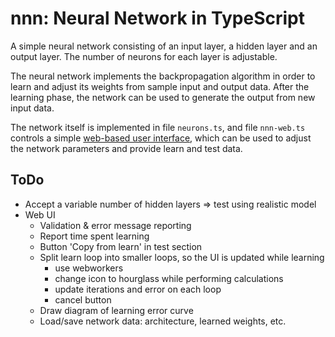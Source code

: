 # nnn: Neural Network in TypeScript
A simple neural network consisting of an input layer, a hidden layer and an output layer.
The number of neurons for each layer is adjustable.

The neural network implements the backpropagation algorithm in order to learn and adjust
its weights from sample input and output data. After the learning phase, the network
can be used to generate the output from new input data.

The network itself is implemented in file `neurons.ts`, and file `nnn-web.ts` controls a
simple [web-based user interface](http://lcrespom.github.io/nnn), which can be used to
adjust the network parameters and provide learn and test data.


## ToDo
- Accept a variable number of hidden layers => test using realistic model
- Web UI
	- Validation & error message reporting
	- Report time spent learning
	- Button 'Copy from learn' in test section
	- Split learn loop into smaller loops, so the UI is updated while learning
		- use webworkers
		- change icon to hourglass while performing calculations
		- update iterations and error on each loop
		- cancel button
	- Draw diagram of learning error curve
	- Load/save network data: architecture, learned weights, etc.
